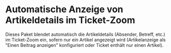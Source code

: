 # Automatische Anzeige von Artikeldetails im Ticket-Zoom

Dieses Paket blendet automatisch die Artikeldetails (Absender, Betreff, etc.) im Ticket-Zoom ein, sofern nur ein Artikel angezeigt wird (Artikelanzeige als "Einen Beitrag anzeigen" konfiguriert oder Ticket enthält nur einen Artikel).
